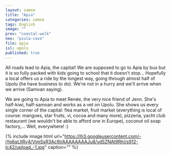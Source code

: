 ```yaml
---
layout: samoa
title: "Apia"
categories: samoa
tags: English
image: ""
prev: "coastal-walk"
nex: "piula-cave"
file: apia
isl: upolu
published: true
---
```



All roads lead to Apia, the capital! We are supposed to go to Apia by bus but it is so fully packed with kids going to school that it doesn't stop... Hopefully a local offers us a ride by the longest way, going through almost half of Upolu (he have business to do). We're not in a hurry and we'll arrive when we arrive (Samoan saying).

We are going to Apia to meet Renée, the very nice friend of Jenn. She's half-kiwi, half-samoan and works as a vet on Upolu. She shows us every single corner of the capital: flea market, fruit market (everything is local of course: mangoes, star fruits, vi, cocoa and many more), pizzeria, yacht club restaurant (we wouldn't be able to afford one in Europe), coconut oil soap factory,... Well, everywhere! :)

{% include image.html url="https://lh3.googleusercontent.com/-iYq6qLIIRy4/VimSsR3Ac9I/AAAAAAAAJu8/yd5ZNAt9RhI/s912-Ic42/upload_-1.jpg" caption="" %}